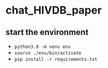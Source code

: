 # chat_HIVDB_paper

## start the environment

- `python3.9 -m venv env`
- `source ./env/bin/activate`
- `pip install -r requirements.txt`
